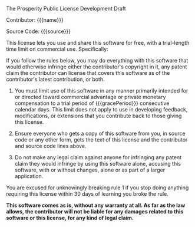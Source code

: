 The Prosperity Public License Development Draft

Contributor: {{{name}}}

Source Code: {{{source}}}

This license lets you use and share this software for free,
with a trial-length time limit on commercial use. Specifically:

If you follow the rules below, you may do everything with this
software that would otherwise infringe either the contributor's
copyright in it, any patent claim the contributor can license
that covers this software as of the contributor's latest
contribution, or both.

1. You must limit use of this software in any manner primarily
   intended for or directed toward commercial advantage or
   private monetary compensation to a trial period of {{{gracePeriod}}}
   consecutive calendar days. This limit does not apply to use in
   developing feedback, modifications, or extensions that you
   contribute back to those giving this license.

2. Ensure everyone who gets a copy of this software from you, in
   source code or any other form, gets the text of this license
   and the contributor and source code lines above.

3. Do not make any legal claim against anyone for infringing any
   patent claim they would infringe by using this software alone,
   accusing this software, with or without changes, alone or as
   part of a larger application.

You are excused for unknowingly breaking rule 1 if you stop
doing anything requiring this license within 30 days of
learning you broke the rule.

**This software comes as is, without any warranty at all. As far
as the law allows, the contributor will not be liable for any
damages related to this software or this license, for any kind of
legal claim.**
